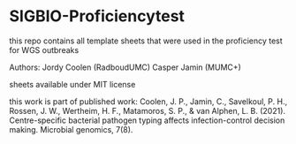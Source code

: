 # SIGBIO-Proficiencytest
this repo contains all template sheets that were used in the proficiency test for WGS outbreaks

Authors:
Jordy Coolen (RadboudUMC)
Casper Jamin (MUMC+)


sheets available under MIT license


this work is part of published work:
Coolen, J. P., Jamin, C., Savelkoul, P. H., Rossen, J. W., Wertheim, H. F., Matamoros, S. P., & van Alphen, L. B. (2021). Centre-specific bacterial pathogen typing affects infection-control decision making. Microbial genomics, 7(8).

